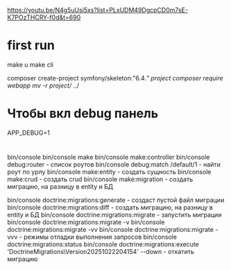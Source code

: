 https://youtu.be/N4g5uUsi5xs?list=PLxUDM49DgcpCD0m7sE-K7POzTHCRY-f0d&t=690

# first run

make u
make cli

composer create-project symfony/skeleton:"6.4.*" project
composer require webapp
mv -r project/* ../

# Чтобы вкл debug панель
APP_DEBUG=1

#
bin/console
bin/console make
bin/console make:controller
bin/console debug:router - список роутов
bin/console debug:match /default/1 - найти роут по урлу
bin/console make:entity - создать сущность
bin/console make:crud - создать crud
bin/console make:migration - создать миграцию, на разницу в entity и БД

bin/console doctrine:migrations:generate - создаст пустой файл миграции
bin/console doctrine:migrations:diff - создать миграцию, на разницу в entity и БД
bin/console doctrine:migrations:migrate - запустить миграции
bin/console doctrine:migrations:migrate -v
bin/console doctrine:migrations:migrate -vv
bin/console doctrine:migrations:migrate -vvv - режимы отладки выполнения запросов
bin/console doctrine:migrations:status
bin/console doctrine:migrations:execute 'DoctrineMigrations\Version20251022204154' --down - откатить миграцию